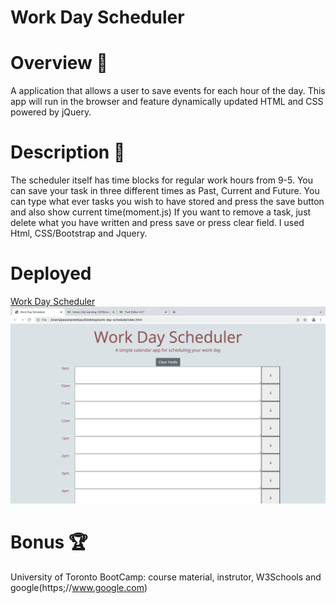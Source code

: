 # Work Day Scheduler 

# Overview 📖

A application that allows a user to save events for each hour of the day. This app will run in the browser and feature dynamically updated HTML and CSS powered by jQuery.

# Description 📣

The scheduler itself has time blocks for regular work hours from 9-5. You can save your task in three different times as Past, Current and Future.
You can type what ever tasks you wish to have stored and press the save button and also show current time(moment.js)
If you want to remove a task, just delete what you have written and press save or press clear field. I used Html, CSS/Bootstrap and Jquery.

# Deployed

[Work Day Scheduler]( https://pawan495.github.io/work-scdedule/)
![Work Day Schedule](./assets/images/pic1.png)

# Bonus 🏆

University of Toronto BootCamp: course material, instrutor, W3Schools and google(https;//www.google.com)


